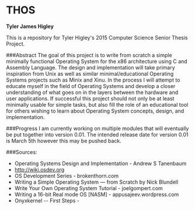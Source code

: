 THOS
=================
**Tyler James Higley**

This is a repository for Tyler Higley's 2015 Computer Science Senior Thesis Project. 

###Abstract
The goal of this project is to write from scratch a simple minimally functional Operating System for the x86 architecture using C and Assembly Language. The design and implementation will take primary inspiration from Unix as well as similar minimal/educational Operating Systems projects such as Minix and Xinu. In the process I will attempt to educate myself in the field of Operating Systems and develop a closer understanding of what goes on in the layers between the hardware and user applications. If successful this project should not only be at least minimally usable for simple tasks, but also fill the role of an educational tool for others wishing to learn about Operating System concepts, design, and implementation.

###Progress
I am currently working on multiple modules that will eventually be put together into version 0.01. The intended release date for version 0.01 is March 5th however this may be pushed back.

###Sources:
- Operating Systems Design and Implementation - Andrew S Tanenbaum
- http://wiki.osdev.org
- OS Development Series - brokenthorn.com
- Writing a Simple Operating System — from Scratch by Nick Blundell
- Write Your Own Operating System Tutorial - joelgompert.com
- Writing a 16-bit Real mode OS [NASM] - appusajeev.wordpress.com
- Onyxkernel -- First Steps -

